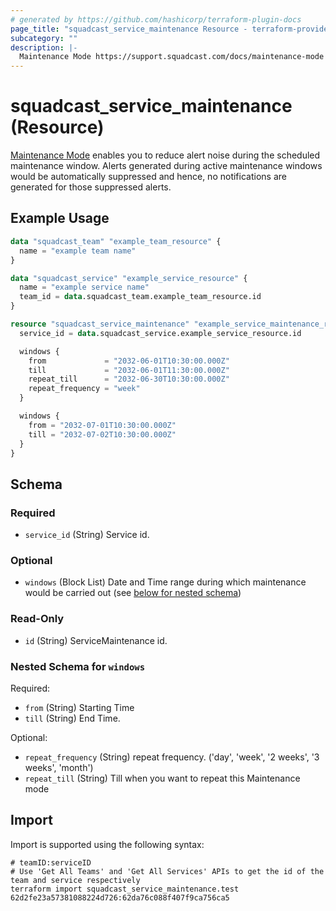 ```yaml
---
# generated by https://github.com/hashicorp/terraform-plugin-docs
page_title: "squadcast_service_maintenance Resource - terraform-provider-squadcast"
subcategory: ""
description: |-
  Maintenance Mode https://support.squadcast.com/docs/maintenance-mode enables you to reduce alert noise during the scheduled maintenance window. Alerts generated during active maintenance windows would be automatically suppressed and hence, no notifications are generated for those suppressed alerts.
---
```


# squadcast_service_maintenance (Resource)

[Maintenance Mode](https://support.squadcast.com/docs/maintenance-mode) enables you to reduce alert noise during the scheduled maintenance window. Alerts generated during active maintenance windows would be automatically suppressed and hence, no notifications are generated for those suppressed alerts.

## Example Usage

```terraform
data "squadcast_team" "example_team_resource" {
  name = "example team name"
}

data "squadcast_service" "example_service_resource" {
  name = "example service name"
  team_id = data.squadcast_team.example_team_resource.id
}

resource "squadcast_service_maintenance" "example_service_maintenance_resource" {
  service_id = data.squadcast_service.example_service_resource.id

  windows {
    from             = "2032-06-01T10:30:00.000Z"
    till             = "2032-06-01T11:30:00.000Z"
    repeat_till      = "2032-06-30T10:30:00.000Z"
    repeat_frequency = "week"
  }

  windows {
    from = "2032-07-01T10:30:00.000Z"
    till = "2032-07-02T10:30:00.000Z"
  }
}
```

<!-- schema generated by tfplugindocs -->
## Schema

### Required

- `service_id` (String) Service id.

### Optional

- `windows` (Block List) Date and Time range during which maintenance would be carried out (see [below for nested schema](#nestedblock--windows))

### Read-Only

- `id` (String) ServiceMaintenance id.

<a id="nestedblock--windows"></a>
### Nested Schema for `windows`

Required:

- `from` (String) Starting Time
- `till` (String) End Time.

Optional:

- `repeat_frequency` (String) repeat frequency. ('day', 'week', '2 weeks', '3 weeks', 'month')
- `repeat_till` (String) Till when you want to repeat this Maintenance mode

## Import

Import is supported using the following syntax:

```shell
# teamID:serviceID
# Use 'Get All Teams' and 'Get All Services' APIs to get the id of the team and service respectively 
terraform import squadcast_service_maintenance.test 62d2fe23a57381088224d726:62da76c088f407f9ca756ca5
```
